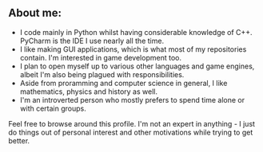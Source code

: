 ## About me:
* I code mainly in Python whilst having considerable knowledge of C++. PyCharm is the IDE I use nearly all the time.
* I like making GUI applications, which is what most of my repositories contain. I'm interested in game development too.
* I plan to open myself up to various other languages and game engines, albeit I'm also being plagued with responsibilities.
* Aside from proramming and computer science in general, I like mathematics, physics and history as well.
* I'm an introverted person who mostly prefers to spend time alone or with certain groups.

Feel free to browse around this profile. I'm not an expert in anything - I just do things out of personal interest and other motivations while trying to get better.
